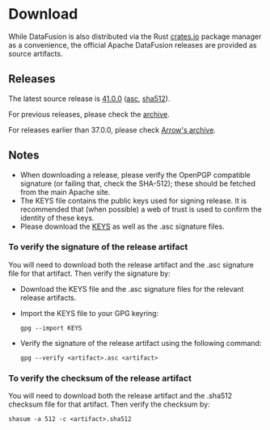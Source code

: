 

# Download

While DataFusion is also distributed via the Rust [crates.io] package manager as a convenience, the
official Apache DataFusion releases are provided as source artifacts.

[crates.io]: https://crates.io/crates/datafusion

## Releases

The latest source release is [41.0.0][source-link] ([asc][asc-link],
[sha512][sha512-link]).

[source-link]: https://www.apache.org/dyn/closer.lua/datafusion/datafusion-41.0.0/apache-datafusion-41.0.0.tar.gz?action=download
[asc-link]: https://downloads.apache.org/datafusion/datafusion-41.0.0/apache-datafusion-41.0.0.tar.gz.asc
[sha512-link]: https://downloads.apache.org/datafusion/datafusion-41.0.0/apache-datafusion-41.0.0.tar.gz.sha512

For previous releases, please check the [archive](https://archive.apache.org/dist/datafusion/).

For releases earlier than 37.0.0, please check [Arrow's archive](https://archive.apache.org/dist/arrow/).

## Notes

- When downloading a release, please verify the OpenPGP compatible signature (or failing that, check the SHA-512); these should be fetched from the main Apache site.
- The KEYS file contains the public keys used for signing release. It is recommended that (when possible) a web of trust is used to confirm the identity of these keys.
- Please download the [KEYS](https://downloads.apache.org/datafusion/KEYS) as well as the .asc signature files.

### To verify the signature of the release artifact

You will need to download both the release artifact and the .asc signature file for that artifact. Then verify the signature by:

- Download the KEYS file and the .asc signature files for the relevant release artifacts.
- Import the KEYS file to your GPG keyring:

  ```shell
  gpg --import KEYS
  ```

- Verify the signature of the release artifact using the following command:

  ```shell
  gpg --verify <artifact>.asc <artifact>
  ```

### To verify the checksum of the release artifact

You will need to download both the release artifact and the .sha512 checksum file for that artifact. Then verify the checksum by:

```shell
shasum -a 512 -c <artifact>.sha512
```
